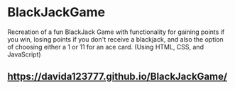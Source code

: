 # BlackJackGame 
Recreation of a fun BlackJack Game with functionality for gaining points if you win, losing points if you don't receive a blackjack, and also the option of choosing either a 1 or 11 for an ace card.
(Using HTML, CSS, and JavaScript)
## https://davida123777.github.io/BlackJackGame/

